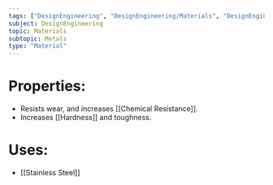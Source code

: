 ```yaml
---
tags: ["DesignEngineering", "DesignEngineering/Materials", "DesignEngineering/Materials/Metals", "DesignEngineering/Materials/Metals/Elements"]
subject: DesignEngineering
topic: Materials
subtopic: Metals
type: "Material"
---
```


# Properties:
 - Resists wear, and increases [[Chemical Resistance]].
 - Increases [[Hardness]] and toughness.

# Uses:
  - [[Stainless Steel]]